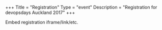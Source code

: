 +++
Title = "Registration"
Type = "event"
Description = "Registration for devopsdays Auckland 2017"
+++

<div style="width:100%; text-align:left;">

Embed registration iframe/link/etc.
</div></div>
</div>
